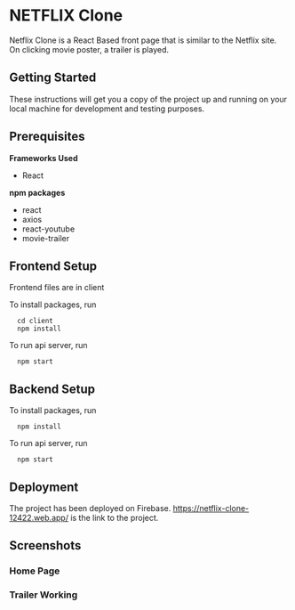 # NETFLIX Clone
Netflix Clone is a React Based front page that is similar to the Netflix site.
On clicking movie poster, a trailer is played.

## Getting Started
These instructions will get you a copy of the project up and running on your local machine for development and testing purposes.

## Prerequisites

**Frameworks Used**
* React

**npm packages**
* react
* axios
* react-youtube
* movie-trailer

## Frontend Setup
Frontend files are in client <br>

To install packages, run
```
  cd client
  npm install
```

To run api server, run
```
  npm start
```

## Backend Setup

To install packages, run
```
  npm install
```

To run api server, run
```
  npm start
```

## Deployment

The project has been deployed on Firebase. https://netflix-clone-12422.web.app/ is the link to the project.


## Screenshots

### Home Page
<!-- <img src="https://github.com/Sshashank18//blob/master/Screenshots/Login.png"
     style="float: left; margin-right: 10px;"/> -->

### Trailer Working



